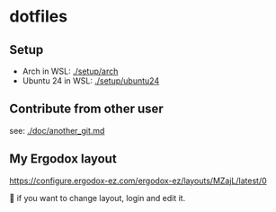 # dotfiles

## Setup

- Arch in WSL: [./setup/arch](./setup/arch)
- Ubuntu 24 in WSL: [./setup/ubuntu24](./setup/ubuntu24)

## Contribute from other user

see: [./doc/another_git.md](./doc/another_git.md)

## My Ergodox layout

https://configure.ergodox-ez.com/ergodox-ez/layouts/MZajL/latest/0

:memo: if you want to change layout, login and edit it.
